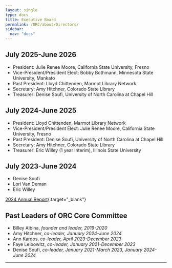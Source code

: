 ```yaml
---
layout: single
type: docs
title: Executive Board
permalink: /ORC/about/Directors/
sidebar:
  nav: "docs"
---
```


## July 2025-June 2026

* President: Julie Renee Moore, California State University, Fresno
* Vice-President/President Elect: Bobby Bothmann, Minnesota State University, Mankato 
* Past President: Lloyd Chittenden, Marmot Library Network
* Secretary: Amy Hitchner, Colorado State Library
* Treasurer: Denise Soufi, University of North Carolina at Chapel Hill 

## July 2024-June 2025

* President: Lloyd Chittenden, Marmot Library Network
* Vice-President/President Elect: Julie Renee Moore, California State University, Fresno
* Past President: Denise Soufi, University of North Carolina at Chapel Hill 
* Secretary: Amy Hitchner, Colorado State Library
* Treasurer: Eric Willey (1 year interim), Illinois State University

## July 2023-June 2024

* Denise Soufi
* Lori Van Deman
* Eric Willey

[2024 Annual Report](https://drive.google.com/file/d/1Zlv4uY8tCdigCajlBgDmEvbp9twb8Mt2/view?usp=sharing){:target="_blank"}

## Past Leaders of ORC Core Committee

* Billey Albina, _founder and leader, 2019-2020_
* Amy Hitchner, _co-leader, January 2024-June 2024_
* Ann Kardos, _co-leader, April 2023-December 2023_
* Faye Leibowitz, _co-leader, January 2021-December 2023_
* Denise Soufi, _co-leader, January 2021-March 2023, January 2024-June 2024_

---
